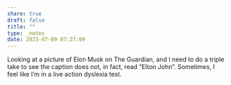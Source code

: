 ```yaml
---
share: true
draft: false
title: ""
type: _notes
date: 2023-07-09 07:27:09
---
```


Looking at a picture of Elon Musk on The Guardian, and I need to do a triple take to see the caption does not, in fact, read “Elton John”. Sometimes, I feel like I’m in a live action dyslexia test. 
